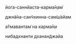 йога-саннйаста-карма̄н̣ам̇

джн̃а̄на-сан̃чхинна-сам̇ш́айам

а̄тмавантам̇ на карма̄н̣и

нибадхнанти дханан̃джайа